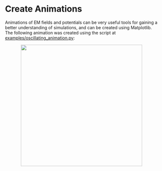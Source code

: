 # Create Animations

Animations of EM fields and potentials can be very useful tools for gaining a better understanding of simulations, and can be created using Matplotlib. The following animation was created using the script at [examples/oscillating_animation.py](https://github.com/MatthewFilipovich/pycharge/blob/master/examples/oscillating_animation.py):

<p align="center">
  <img width="400" src="../../figs/oscillating_charge.gif">
</p>